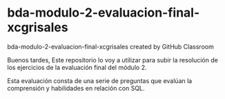 # bda-modulo-2-evaluacion-final-xcgrisales
bda-modulo-2-evaluacion-final-xcgrisales created by GitHub Classroom

Buenos tardes, 
Este repositorio lo voy a utilizar para subir la resolución de los ejercicios de la evaluación final del módulo 2.

Esta evaluación consta de una serie de preguntas que evalúan la comprensión y habilidades en relación con SQL.